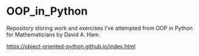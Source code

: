 # OOP_in_Python

Repository storing work and exercises I've attempted from OOP in Python for Mathematicians by David A. Ham.

https://object-oriented-python.github.io/index.html

